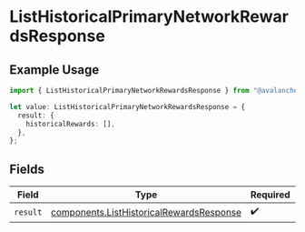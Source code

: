 # ListHistoricalPrimaryNetworkRewardsResponse

## Example Usage

```typescript
import { ListHistoricalPrimaryNetworkRewardsResponse } from "@avalanche-sdk/data/models/operations";

let value: ListHistoricalPrimaryNetworkRewardsResponse = {
  result: {
    historicalRewards: [],
  },
};
```

## Fields

| Field                                                                                                | Type                                                                                                 | Required                                                                                             | Description                                                                                          |
| ---------------------------------------------------------------------------------------------------- | ---------------------------------------------------------------------------------------------------- | ---------------------------------------------------------------------------------------------------- | ---------------------------------------------------------------------------------------------------- |
| `result`                                                                                             | [components.ListHistoricalRewardsResponse](../../models/components/listhistoricalrewardsresponse.md) | :heavy_check_mark:                                                                                   | N/A                                                                                                  |